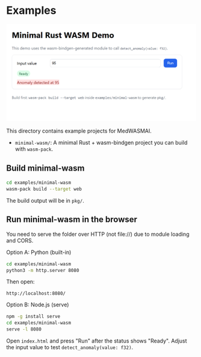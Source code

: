 # Examples

![Demo](./minimal-wasm/public/Minimal_Wasm_Demo.png)

This directory contains example projects for MedWASMAI.

- `minimal-wasm/`: A minimal Rust + wasm-bindgen project you can build with `wasm-pack`.

## Build minimal-wasm

```bash
cd examples/minimal-wasm
wasm-pack build --target web
```

The build output will be in `pkg/`.

## Run minimal-wasm in the browser

You need to serve the folder over HTTP (not file://) due to module loading and CORS.

Option A: Python (built-in)

```bash
cd examples/minimal-wasm
python3 -m http.server 8080
```

Then open:

```
http://localhost:8080/
```

Option B: Node.js (serve)

```bash
npm -g install serve
cd examples/minimal-wasm
serve -l 8080
```

Open `index.html` and press "Run" after the status shows "Ready". Adjust the input value to test `detect_anomaly(value: f32)`.
